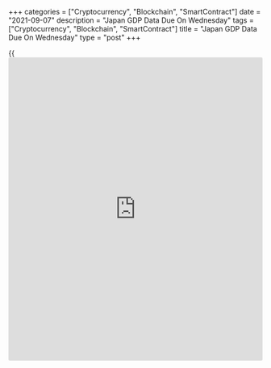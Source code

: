 +++
categories = ["Cryptocurrency", "Blockchain", "SmartContract"]
date = "2021-09-07"
description = "Japan GDP Data Due On Wednesday"
tags = ["Cryptocurrency", "Blockchain", "SmartContract"]
title = "Japan GDP Data Due On Wednesday"
type = "post"
+++

{{<iframe id="large-banner" src="https://www.bounty.group/#slide=2.0" width="100%" height="600" scrolling="no" style="border: 0px solid rgb(216, 221, 230); border-radius: 3px;">}}

Japan will on Wednesday release final Q2 figures for gross domestic
product, highlighting a modest day for Asia-Pacific economic activity.

GDP is expected to add 0.4 percent on quarter and 1.6 percent on year
after falling 0.9 percent on quarter and 3.7 percent on year in the
three months prior.

Japan also will see July figures for current account and August numbers
for bank lending and the eco watchers survey. The current account is
expected to show a surplus of 2.30 trillion yen, up from 905.1 billion
yen in June. Overall bank lending in July was up 1.0 percent on year.
The eco survey for current conditions in July had a score of 48.4, with
an outlook of 47.7.

Indonesia will see August results for its consumer confidence index; in
July, the index score was 80.2.

For comments and feedback [contact](https://www.playgroundfx.com/contact/): editorial@rtt[news](https://www.letsplayfx.com/blog/forex-news-website/).com

[Economic News][1]

 **What parts of the world are seeing the best (and worst) economic
performances lately? Click[here][2] to check out our [Econ Scorecard][2]
and find out! See up-to-the-moment [ranking](https://www.playgroundfx.com/blog/crypto-exchange-ranking/)s for the best and worst
performers in [GDP][3], [unemployment rate][4], [inflation][2] and much
more.**

   1. www.rtt[news](https://www.letsplayfx.com/blog/forex-news-website/).com/Content/EconomicNews.aspx
   2. www.rtt[news](https://www.letsplayfx.com/blog/forex-news-website/).com/economic-scorecard/world-rank/CPI/highest-performance.aspx
   3. www.rtt[news](https://www.letsplayfx.com/blog/forex-news-website/).com/economic-scorecard/world-rank/GDP/highest-performance.aspx
   4. www.rtt[news](https://www.letsplayfx.com/blog/forex-news-website/).com/economic-scorecard/world-rank/unemployment-rate/lowest-performance.aspx